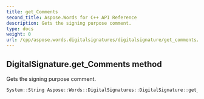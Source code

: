 ```yaml
---
title: get_Comments
second_title: Aspose.Words for C++ API Reference
description: Gets the signing purpose comment. 
type: docs
weight: 0
url: /cpp/aspose.words.digitalsignatures/digitalsignature/get_comments/
---
```

## DigitalSignature.get_Comments method


Gets the signing purpose comment.

```cpp
System::String Aspose::Words::DigitalSignatures::DigitalSignature::get_Comments() const
```

